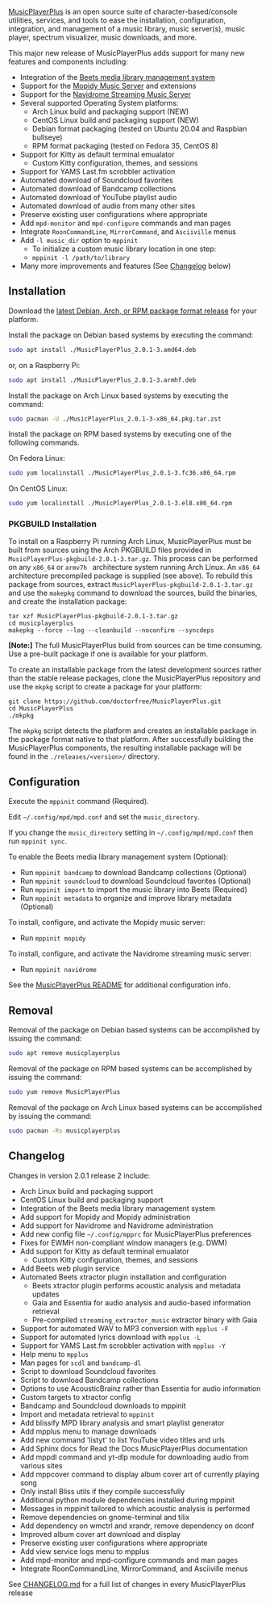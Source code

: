 [MusicPlayerPlus](https://github.com/doctorfree/MusicPlayerPlus#readme) is an open source suite of character-based/console utilities, services, and tools to ease the installation, configuration, integration, and management of a music library, music server(s), music player, spectrum visualizer, music downloads, and more.

This major new release of MusicPlayerPlus adds support for many new features and components including:

* Integration of the [Beets media library management system](https://beets.io/)
* Support for the [Mopidy Music Server](https://mopidy.com/) and extensions
* Support for the [Navidrome Streaming Music Server](https://www.navidrome.org/)
* Several supported Operating System platforms:
    * Arch Linux build and packaging support (NEW)
    * CentOS Linux build and packaging support (NEW)
    * Debian format packaging (tested on Ubuntu 20.04 and Raspbian bullseye)
    * RPM format packaging (tested on Fedora 35, CentOS 8)
* Support for Kitty as default terminal emualator
    * Custom Kitty configuration, themes, and sessions
* Support for YAMS Last.fm scrobbler activation
* Automated download of Soundcloud favorites
* Automated download of Bandcamp collections
* Automated download of YouTube playlist audio
* Automated download of audio from many other sites
* Preserve existing user configurations where appropriate
* Add `mpd-monitor` and `mpd-configure` commands and man pages
* Integrate `RoonCommandLine`, `MirrorCommand`, and `Asciiville` menus
* Add `-l music_dir` option to `mppinit`
    * To initialize a custom music library location in one step:
    * `mppinit -l /path/to/library`
* Many more improvements and features (See [Changelog](#changelog) below)


## Installation

Download the [latest Debian, Arch, or RPM package format release](https://github.com/doctorfree/MusicPlayerPlus/releases) for your platform.

Install the package on Debian based systems by executing the command:

```bash
sudo apt install ./MusicPlayerPlus_2.0.1-3.amd64.deb
```

or, on a Raspberry Pi:

```bash
sudo apt install ./MusicPlayerPlus_2.0.1-3.armhf.deb
```

Install the package on Arch Linux based systems by executing the command:

```bash
sudo pacman -U ./MusicPlayerPlus_2.0.1-3-x86_64.pkg.tar.zst
```

Install the package on RPM based systems by executing one of the
following commands.

On Fedora Linux:

```bash
sudo yum localinstall ./MusicPlayerPlus_2.0.1-3.fc36.x86_64.rpm
```

On CentOS Linux:

```bash
sudo yum localinstall ./MusicPlayerPlus_2.0.1-3.el8.x86_64.rpm
```

### PKGBUILD Installation

To install on a Raspberry Pi running Arch Linux, MusicPlayerPlus must be built from sources using the Arch PKGBUILD files provided in `MusicPlayerPlus-pkgbuild-2.0.1-3.tar.gz`. This process can be performed on any `x86_64` or `armv7h ` architecture system running Arch Linux. An `x86_64` architecture precompiled package is supplied (see above). To rebuild this package from sources, extract `MusicPlayerPlus-pkgbuild-2.0.1-3.tar.gz` and use the `makepkg` command to download the sources, build the binaries, and create the installation package:

```
tar xzf MusicPlayerPlus-pkgbuild-2.0.1-3.tar.gz
cd musicplayerplus
makepkg --force --log --cleanbuild --noconfirm --syncdeps
```

**[Note:]** The full MusicPlayerPlus build from sources can be time consuming. Use a pre-built package if one is available for your platform.

To create an installable package from the latest development sources rather
than the stable release packages, clone the MusicPlayerPlus repository and
use the `mkpkg` script to create a package for your platform:

```
git clone https://github.com/doctorfree/MusicPlayerPlus.git
cd MusicPlayerPlus
./mkpkg
```

The `mkpkg` script detects the platform and creates an installable package in the package format native to that platform. After successfully building the MusicPlayerPlus components, the resulting installable package will be found in the `./releases/<version>/` directory.

## Configuration

Execute the `mppinit` command (Required).

Edit `~/.config/mpd/mpd.conf` and set the `music_directory`.

If you change the `music_directory` setting in `~/.config/mpd/mpd.conf` then run `mppinit sync`.

To enable the Beets media library management system (Optional):

* Run `mppinit bandcamp` to download Bandcamp collections (Optional)
* Run `mppinit soundcloud` to download Soundcloud favorites (Optional)
* Run `mppinit import` to import the music library into Beets (Required)
* Run `mppinit metadata` to organize and improve library metadata (Optional)

To install, configure, and activate the Mopidy music server:

* Run `mppinit mopidy`

To install, configure, and activate the Navidrome streaming music server:

* Run `mppinit navidrome`

See the [MusicPlayerPlus README](https://github.com/doctorfree/MusicPlayerPlus#readme) for additional configuration info.

## Removal

Removal of the package on Debian based systems can be accomplished by issuing the command:

```bash
sudo apt remove musicplayerplus
```

Removal of the package on RPM based systems can be accomplished by issuing the command:

```bash
sudo yum remove MusicPlayerPlus
```

Removal of the package on Arch Linux based systems can be accomplished by issuing the command:

```bash
sudo pacman -Rs musicplayerplus
```

## Changelog

Changes in version 2.0.1 release 2 include:

* Arch Linux build and packaging support
* CentOS Linux build and packaging support
* Integration of the Beets media library management system
* Add support for Mopidy and Mopidy administration
* Add support for Navidrome and Navidrome administration
* Add new config file `~/.config/mpprc` for MusicPlayerPlus preferences
* Fixes for EWMH non-compliant window managers (e.g. DWM)
* Add support for Kitty as default terminal emualator
    * Custom Kitty configuration, themes, and sessions
* Add Beets web plugin service
* Automated Beets xtractor plugin installation and configuration
    * Beets xtractor plugin performs acoustic analysis and metadata updates
    * Gaia and Essentia for audio analysis and audio-based information retrieval
    * Pre-compiled `streaming_extractor_music` extractor binary with Gaia
* Support for automated WAV to MP3 conversion with `mpplus -F`
* Support for automated lyrics download with `mpplus -L`
* Support for YAMS Last.fm scrobbler activation with `mpplus -Y`
* Help menu to `mpplus`
* Man pages for `scdl` and `bandcamp-dl`
* Script to download Soundcloud favorites
* Script to download Bandcamp collections
* Options to use AcousticBrainz rather than Essentia for audio information
* Custom targets to xtractor config
* Bandcamp and Soundcloud downloads to mppinit
* Import and metadata retrieval to `mppinit`
* Add blissify MPD library analysis and smart playlist generator
* Add mpplus menu to manage downloads
* Add new command 'listyt' to list YouTube video titles and urls
* Add Sphinx docs for Read the Docs MusicPlayerPlus documentation
* Add mppdl command and yt-dlp module for downloading audio from various sites
* Add mppcover command to display album cover art of currently playing song
* Only install Bliss utils if they compile successfully
* Additional python module dependencies installed during mppinit
* Messages in mppinit tailored to which acoustic analysis is performed
* Remove dependencies on gnome-terminal and tilix
* Add dependency on wmctrl and xrandr, remove dependency on dconf
* Improved album cover art download and display
* Preserve existing user configurations where appropriate
* Add view service logs menu to mpplus
* Add mpd-monitor and mpd-configure commands and man pages
* Integrate RoonCommandLine, MirrorCommand, and Asciiville menus

See [CHANGELOG.md](https://github.com/doctorfree/MusicPlayerPlus/blob/master/CHANGELOG.md) for a full list of changes in every MusicPlayerPlus release
